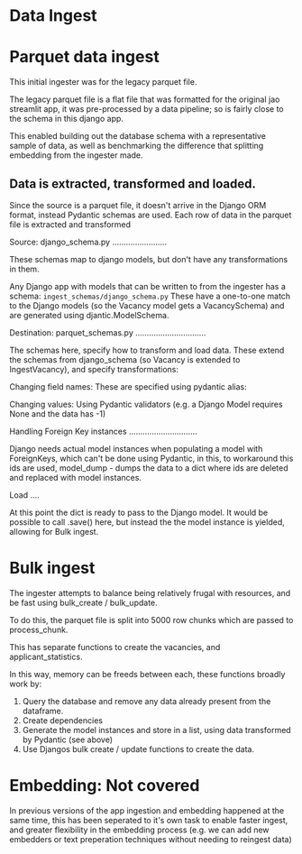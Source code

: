 Data Ingest
===========

Parquet data ingest
===================

This initial ingester was for the legacy parquet file.

The legacy parquet file is a flat file that was formatted for the original jao streamlit app,
it was pre-processed by a data pipeline; so is fairly close to the schema in this
django app.

This enabled building out the database schema with a representative sample of data, as well as benchmarking
the difference that splitting embedding from the ingester made.


Data is extracted, transformed and loaded.
------------------------------------------

Since the source is a parquet file, it doesn't arrive in the Django ORM format, instead Pydantic schemas are used.
Each row of data in the parquet file is extracted and transformed

Source: django_schema.py
........................

These schemas map to django models, but don't have any transformations in them.

Any Django app with models that can be written to from the ingester has a schema: `ingest_schemas/django_schema.py`
These have a one-to-one match to the Django models (so the Vacancy model gets a VacancySchema) and are 
generated using djantic.ModelSchema.

Destination: parquet_schemas.py
...............................

The schemas here, specify how to transform and load data.
These extend the schemas from django_schema (so Vacancy is extended to IngestVacancy), and specify transformations:

Changing field names:
These are specified using pydantic alias:

Changing values:
Using Pydantic validators (e.g. a Django Model requires None and the data has -1)


Handling Foreign Key instances
..............................

Django needs actual model instances when populating a model with ForeignKeys, which can't be done using Pydantic, in
this, to workaround this ids are used, model_dump - dumps the data to a dict where ids are deleted and replaced with
model instances.

Load
....

At this point the dict is ready to pass to the Django model.   It would be possible to call .save() here,
but instead the the model instance is yielded, allowing for Bulk ingest.  



Bulk ingest
===========

The ingester attempts to balance being relatively frugal with resources, and be fast using bulk_create / bulk_update.

To do this, the parquet file is split into 5000 row chunks which are passed to process_chunk.

This has separate functions to create the vacancies, and applicant_statistics.

In this way, memory can be freeds between each, these functions broadly work by:

1. Query the database and remove any data already present from the dataframe.
2. Create dependencies
3. Generate the model instances and store in a list, using data transformed by Pydantic (see above)
4. Use Djangos bulk create / update functions to create the data.


Embedding: Not covered
======================

In previous versions of the app ingestion and embedding happened at the same time, this has been seperated
to it's own task to enable faster ingest, and greater flexibility in the embedding process (e.g. we can
add new embedders or text preperation techniques without needing to reingest data)
